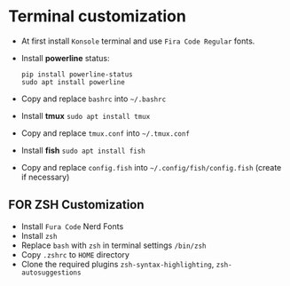 # Terminal customization

- At first install `Konsole` terminal and use `Fira Code Regular` fonts.
- Install **powerline** status:
  
  ```
  pip install powerline-status
  sudo apt install powerline
  ```
 - Copy and replace `bashrc` into `~/.bashrc`
 - Install **tmux** `sudo apt install tmux`
 - Copy and replace `tmux.conf` into `~/.tmux.conf`
 - Install **fish** `sudo apt install fish`
 - Copy and replace `config.fish` into `~/.config/fish/config.fish` (create if necessary)

## FOR ZSH Customization

- Install `Fura Code` Nerd Fonts
- Install `zsh`
- Replace `bash` with `zsh` in terminal settings `/bin/zsh`
- Copy `.zshrc` to `HOME` directory
- Clone the required plugins `zsh-syntax-highlighting`, `zsh-autosuggestions`
